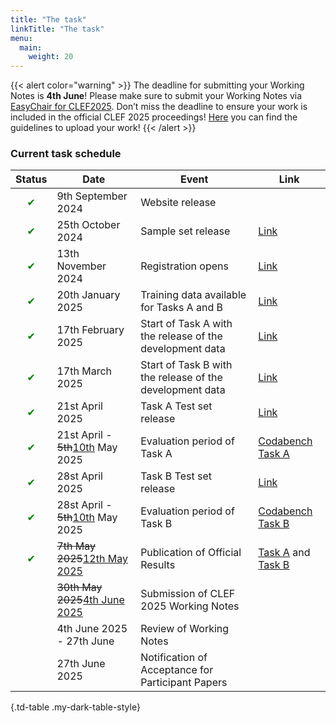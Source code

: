 ```yaml
---
title: "The task"
linkTitle: "The task"
menu:
  main:
    weight: 20
---
```


{{< alert color="warning" >}}<i class="fas fa-exclamation-triangle"></i> The deadline for submitting your Working Notes is **4th June**! Please make sure to submit your Working Notes via [EasyChair for CLEF2025](https://easychair.org/my/conference?conf=clef2025). Don’t miss the deadline to ensure your work is included in the official CLEF 2025 proceedings! [Here](https://drive.google.com/file/d/1C-n8-F6GmKIlP1Ng1I-xAlJjbkJ__0lV/view?usp=drive_link) you can find the guidelines to upload your work!
{{< /alert >}}


### Current task schedule

| Status | Date                            | Event                                                       | Link |
|--------|---------------------------------|-------------------------------------------------------------|------|
|<div style="text-align: center; color: green;">&#10004;</div> | 9th September 2024 | Website release |  |
|<div style="text-align: center; color: green;">&#10004;</div> | 25th October 2024               | Sample set  release                                    | [Link](https://doi.org/10.5281/zenodo.14002665) |
|<div style="text-align: center; color: green;">&#10004;</div> | 13th November 2024              | Registration opens                                           | [Link](https://clef2025-labs-registration.dei.unipd.it/) |
|<div style="text-align: center; color: green;">&#10004;</div> | 20th January 2025               | Training data available for Tasks A and B                    |  [Link](https://doi.org/10.5281/zenodo.14002665) |
|<div style="text-align: center; color: green;">&#10004;</div> | 17th February 2025              | Start of Task A with the release of the development data     | [Link](https://doi.org/10.5281/zenodo.14002665)  |
|<div style="text-align: center; color: green;">&#10004;</div> | 17th March 2025                 | Start of Task B with the release of the development data     | [Link](https://doi.org/10.5281/zenodo.14002665) | 
| <div style="text-align: center; color: green;">&#10004;</div> | 21st April 2025                     | Task A Test set release    | [Link](https://doi.org/10.5281/zenodo.14002665) | 
|<div style="text-align: center; color: green;">&#10004;</div>   | 21st April - <del>5th</del><ins>10th</ins> May 2025       | Evaluation period of Task A                           | [Codabench Task A](https://www.codabench.org/competitions/5842/) | 
|<div style="text-align: center; color: green;">&#10004;</div> | 28st April 2025                     | Task B Test set release    |  [Link](https://doi.org/10.5281/zenodo.14002665) | 
| <div style="text-align: center; color: green;">&#10004;</div>   | 28st April - <del>5th</del><ins>10th</ins> May 2025       | Evaluation period of Task B                            |[Codabench Task B](https://www.codabench.org/competitions/7059/) | 
| <div style="text-align: center; color: green;">&#10004;</div>   | <del>7th May 2025</del><ins>12th May 2025</ins>               | Publication of Official Results                              | [Task A](https://doi.org/10.5281/zenodo.14002665) and [Task B](https://doi.org/10.5281/zenodo.14002665)  | 
|        | <del>30th May 2025</del><ins>4th June 2025</ins>                  | Submission of CLEF 2025 Working Notes           |  | 
|        | 4th June 2025 - 27th June      | Review of Working Notes                        |   | 
|        | 27th June 2025    | Notification of Acceptance for Participant Papers       |   | 



{.td-table  .my-dark-table-style}

